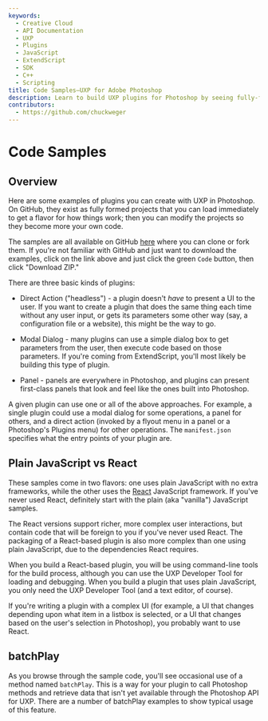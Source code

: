 ```yaml
---
keywords:
  - Creative Cloud
  - API Documentation
  - UXP
  - Plugins
  - JavaScript
  - ExtendScript
  - SDK
  - C++
  - Scripting
title: Code Samples—UXP for Adobe Photoshop
description: Learn to build UXP plugins for Photoshop by seeing fully-functioning code samples.
contributors:
  - https://github.com/chuckweger
---
```


# Code Samples

## Overview

Here are some examples of plugins you can create with UXP in Photoshop. On GitHub, they exist as fully formed projects that you can load immediately to get a flavor for how things work; then you can modify the projects so they become more your own code.

The samples are all available on GitHub [here](https://github.com/AdobeDocs/uxp-photoshop-plugin-samples) where you can clone or fork them. If you're not familiar with GitHub and just want to download the examples, click on the link above and just click the green `Code` button, then click "Download ZIP."

There are three basic kinds of plugins:

- Direct Action ("headless") - a plugin doesn't _have_ to present a UI to the user. If you want to create a plugin that does the same thing each time without any user input, or gets its parameters some other way (say, a configuration file or a website), this might be the way to go.

- Modal Dialog - many plugins can use a simple dialog box to get parameters from the user, then execute code based on those parameters. If you're coming from ExtendScript, you'll most likely be building this type of plugin.

- Panel - panels are everywhere in Photoshop, and plugins can present first-class panels that look and feel like the ones built into Photoshop.

A given plugin can use one or all of the above approaches. For example, a single plugin could use a modal dialog for some operations, a panel for others, and a direct action (invoked by a flyout menu in a panel or a Photoshop's Plugins menu) for other operations. The `manifest.json` specifies what the entry points of your plugin are.

## Plain JavaScript vs React

These samples come in two flavors: one uses plain JavaScript with no extra frameworks, while the other uses the [React](https://reactjs.org) JavaScript framework. If you've never used React, definitely start with the plain (aka "vanilla") JavaScript samples.

The React versions support richer, more complex user interactions, but contain code that will be foreign to you if you've never used React. The packaging of a React-based plugin is also more complex than one using plain JavaScript, due to the dependencies React requires.

When you build a React-based plugin, you will be using command-line tools for the build process, although you can use the UXP Developer Tool for loading and debugging. When you build a plugin that uses plain JavaScript, you only need the UXP Developer Tool (and a text editor, of course).

If you're writing a plugin with a complex UI (for example, a UI that changes depending upon what item in a listbox is selected, or a UI that changes based on the user's selection in Photoshop), you probably want to use React.

## batchPlay

As you browse through the sample code, you'll see occasional use of a method named `batchPlay`. This is a way for your plugin to call Photoshop methods and retrieve data that isn't yet available through the Photoshop API for UXP. There are a number of batchPlay examples to show typical usage of this feature.
